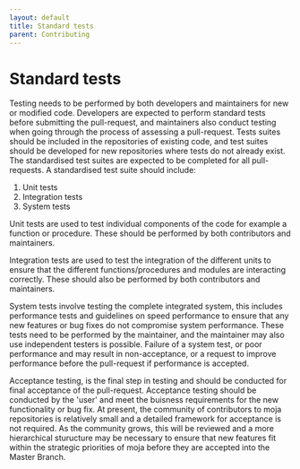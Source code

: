 ```yaml
---
layout: default
title: Standard tests
parent: Contributing
---
```

# Standard tests

Testing needs to be performed by both developers and maintainers for new or modified code. Developers are expected to perform standard tests before submitting the pull-request, and maintainers also conduct testing when going through the process of assessing a pull-request.
Tests suites should be included in the repositories of existing code, and test suites should be developed for new repositories where tests do not already exist.
The standardised test suites are expected to be completed for all pull-requests. A standardised test suite should include:
1. Unit tests
1. Integration tests
1. System tests

Unit tests are used to test individual components of the code for example a function or procedure. These should be performed by both contributors and maintainers.

Integration tests are used to test the integration of the different units to ensure that the different functions/procedures and modules are interacting correctly. These should also be performed by both contributors and maintainers.

System tests involve testing the complete integrated system, this includes performance tests and guidelines on speed performance to ensure that any new features or bug fixes do not compromise system performance. These tests need to be performed by the maintainer, and the maintainer may also use independent testers is possible. Failure of a system test, or poor performance and may result in non-acceptance, or a request to improve performance before the pull-request if performance is accepted.

Acceptance testing, is the final step in testing and should be conducted for final acceptance of the pull-request. Acceptance testing should be conducted by the 'user' and meet the buisness requirements for the new functionality or bug fix. At present, the community of contributors to moja repositories is relatively small and a detailed framework for acceptance is not required. As the community grows, this will be reviewed and a more hierarchical sturucture may be necessary to ensure that new features fit within the strategic priorities of moja before they are accepted into the Master Branch. 
